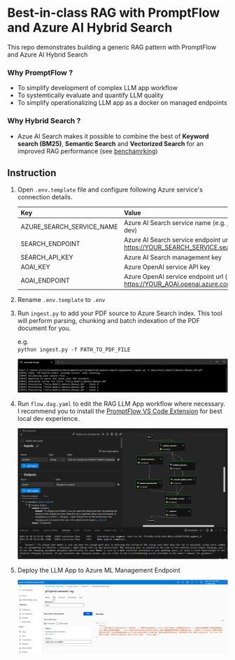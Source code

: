 # Best-in-class RAG with PromptFlow and Azure AI Hybrid Search

This repo demonstrates building a generic RAG pattern with PromptFlow and Azure AI Hybrid Search

### Why PromptFlow ?

* To simplify development of complex LLM app workflow
* To systemtically evaluate and quantify LLM quality
* To simplify operationalizing LLM app as a docker on  managed endpoints


### Why Hybrid Search ?

* Azue AI Search makes it possible to combine the best of **Keyword search (BM25)**, **Semantic Search** and **Vectorized Search** for an improved RAG performance (see [benchamrking](https://techcommunity.microsoft.com/t5/ai-azure-ai-services-blog/azure-cognitive-search-outperforming-vector-search-with-hybrid/ba-p/3929167))


##  Instruction

1. Open `.env.template` file and configure following Azure service's connection details.

    |Key|Value|
    |---|---|
    |AZURE_SEARCH_SERVICE_NAME|Azure AI Search service name (e.g. jixjia-search-dev)|
    |SEARCH_ENDPOINT|Azure AI Search service endpoint url (e.g. https://YOUR_SEARCH_SERVICE.search.windows.net)|
    |SEARCH_API_KEY|Azure AI Search management key|
    |AOAI_KEY|Azure OpenAI service API key|
    |AOAI_ENDPOINT|Azure OpenAI service endpoint url (e.g. https://YOUR_AOAI.openai.azure.com/)|

2. Rename `.env.template` to `.env`

3. Run `ingest.py` to add your PDF source to Azure Search index. This tool will perform parsing, chunking and batch indexation of the PDF document for you.    
    
    e.g.   
    `python ingest.py -f PATH_TO_PDF_FILE`

    ![](images/ingest.png)

4. Run `flow.dag.yaml` to edit the RAG LLM App workflow where necessary.    
I recommend you to install the [PromptFlow VS Code Extension](https://marketplace.visualstudio.com/items?itemName=prompt-flow.prompt-flow) for best local dev  experience.

    ![](images/flow_diagram_yaml.png)

5. Deploy the LLM App to Azure ML Management Endpoint

    ![](images/inference.png)
